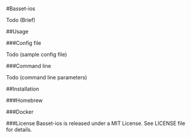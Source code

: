 #Basset-ios

Todo (Brief)


##Usage

###Config file

Todo (sample config file)


###Command line

Todo (command line parameters)

##Installation

###Homebrew

###Docker


###License
Basset-ios is released under a MIT License. See LICENSE file for details.